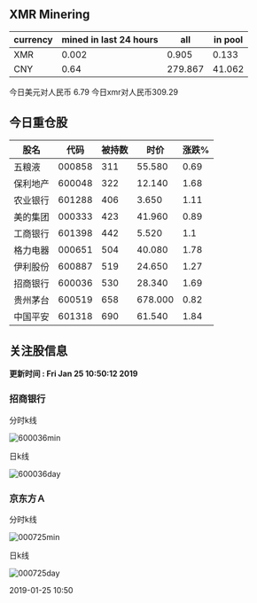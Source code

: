 ## XMR Minering

|currency|mined in last 24 hours|all|in pool|
|---|---|---|---|
|XMR|0.002|0.905|0.133|
|CNY|0.64|279.867|41.062|

今日美元对人民币 6.79	今日xmr对人民币309.29


## 今日重仓股 

|股名|代码|被持数|时价|涨跌%|
|---|---|---|---|---|
|五粮液|000858|311|55.580|0.69|
|保利地产|600048|322|12.140|1.68|
|农业银行|601288|406|3.650|1.11|
|美的集团|000333|423|41.960|0.89|
|工商银行|601398|442|5.520|1.1|
|格力电器|000651|504|40.080|1.78|
|伊利股份|600887|519|24.650|1.27|
|招商银行|600036|530|28.340|1.69|
|贵州茅台|600519|658|678.000|0.82|
|中国平安|601318|690|61.540|1.84|

## 关注股信息
**更新时间 : Fri Jan 25 10:50:12 2019**
### 招商银行 
分时k线

![600036min](http://image.sinajs.cn/newchart/min/n/sh600036.gif)

日k线

![600036day](http://image.sinajs.cn/newchart/daily/n/sh600036.gif)

### 京东方Ａ 
分时k线

![000725min](http://image.sinajs.cn/newchart/min/n/sz000725.gif)

日k线

![000725day](http://image.sinajs.cn/newchart/daily/n/sz000725.gif)

2019-01-25 10:50